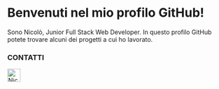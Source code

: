 # Benvenuti nel mio profilo GitHub!

Sono Nicolò, Junior Full Stack Web Developer. In questo profilo GitHub potete trovare alcuni dei progetti a cui ho lavorato.

<div>
  <h3>CONTATTI</h3>
  <span>
    <a style="text-decoration:none" href="[https://www.linkedin.com/in/il-tuo-nome/](https://www.linkedin.com/in/nicol%C3%B2-manunta-5203332ba/)">
      <img align="center" alt="Nicolò Manunta LinkedIn" width="30px" src="https://github.com/adityakamath16/adityakamath16/blob/master/images/connect_with_me_images/linkedin.svg" />
    </a>
  </span>
</div>

